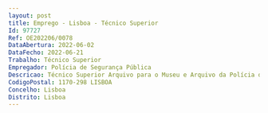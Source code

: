 ```yaml
--- 
layout: post
title: Emprego - Lisboa - Técnico Superior
Id: 97727
Ref: OE202206/0078
DataAbertura: 2022-06-02
DataFecho: 2022-06-21
Trabalho: Técnico Superior
Empregador: Polícia de Segurança Pública
Descricao: Técnico Superior Arquivo para o Museu e Arquivo da Polícia de Segurança Pública  Estabelecer e aplicar critérios de gestão de documentos   Avaliar e organizar a documentação da instituição produtora da documentação   Elaborar relatórios de diagnóstico de necessidades e propostas de intervenção no Arquivo   Orientar a elaboração de instrumentos de descrição da documentação, tais como guias, inventários, catálogos e índices   Processo de avaliação da documentação acumulada produzida pela PSP    Elaboração e acompanhamento de relatório RADA (Relatório de Avaliação de Documentação Acumulada)   Preparação e controlo de transferências para o arquivo  organização física da documentação em depósito provisório   Promover ações de difusão, a fim de tornar acessíveis as fontes   Executar trabalhos tendo em vista a conservação e o restauro de documentos      Investigação nas áreas da História, Património e Organização policial   Apoiar o utilizador, orientando o na pesquisa de registos e documentos apropriados   Propor e acompanhar a revisão da Portaria de Gestão Documental da PSP   Dar formação no âmbito da aplicação da Portaria da Gestão Documental da PSP
CodigoPostal: 1170-298 LISBOA
Concelho: Lisboa
Distrito: Lisboa
--- 
```

